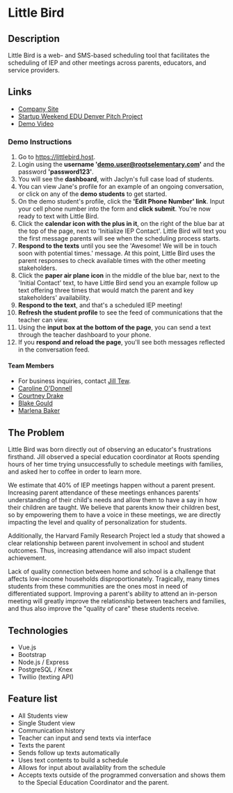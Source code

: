 # Little Bird

## Description
Little Bird is a web- and SMS-based scheduling tool that facilitates the scheduling of IEP and other meetings across parents, educators, and service providers.

## Links
* [Company Site](https://trylittlebird.com/)
* [Startup Weekend EDU Denver Pitch Project](https://github.com/exceptionalEducation/demo)
* [Demo Video](https://www.youtube.com/watch?v=I5ezQU0JSus)

### Demo Instructions
1. Go to https://littlebird.host. 
2. Login using the **username 'demo.user@rootselementary.com'** and the password **'password123'**.
3. You will see the **dashboard**, with Jaclyn's full case load of students. 
4. You can view Jane's profile for an example of an ongoing conversation, or click on any of the **demo students** to get started. 
5. On the demo student's profile, click the **'Edit Phone Number' link**. Input your cell phone number into the form and **click submit**. You're now ready to text with Little Bird.
6. Click the **calendar icon with the plus in it**, on the right of the blue bar at the top of the page, next to 'Initialize IEP Contact'. Little Bird will text you the first message parents will see when the scheduling process starts. 
7. **Respond to the texts** until you see the 'Awesome! We will be in touch soon with potential times.' message. At this point, Little Bird uses the parent responses to check available times with the other meeting stakeholders. 
8. Click the **paper air plane icon** in the middle of the blue bar, next to the 'Initial Contact' text, to have Little Bird send you an example follow up text offering three times that would match the parent and key stakeholders' availability.
9. **Respond to the text**, and that's a scheduled IEP meeting! 
10. **Refresh the student profile** to see the feed of communications that the teacher can view. 
11. Using the **input box at the bottom of the page**, you can send a text through the teacher dashboard to your phone. 
12. If you **respond and reload the page**, you'll see both messages reflected in the conversation feed.  

#### Team Members
* For business inquiries, contact [Jill Tew](mailto:jillrcarty@gmail.com).
* [Caroline O'Donnell](mailto:caroline.odonnell26@gmail.com)
* [Courtney Drake](mailto:courtneyldrake@gmail.com)
* [Blake Gould](mailto:gouldbf@gmail.com)
* [Marlena Baker](mailto:baker.marlena@gmail.com)

## The Problem
Little Bird was born directly out of observing an educator's frustrations firsthand. Jill observed a special education coordinator at Roots spending hours of her time trying unsuccessfully to schedule meetings with families, and asked her to coffee in order to learn more. 

We estimate that 40% of IEP meetings happen without a parent present. Increasing parent attendance of these meetings enhances parents' understanding of their child's needs and allow them to have a say in how their children are taught. We believe that parents know their children best, so by empowering them to have a voice in these meetings, we are directly impacting the level and quality of personalization for students. 

Additionally, the Harvard Family Research Project led a study that showed a clear relationship between parent involvement in school and student outcomes. Thus, increasing attendance will also impact student achievement.

Lack of quality connection between home and school is a challenge that affects low-income households disproportionately. Tragically, many times students from these communities are the ones most in need of differentiated support. Improving a parent's ability to attend an in-person meeting will greatly improve the relationship between teachers and families, and thus also improve the "quality of care" these students receive.

## Technologies
* Vue.js
* Bootstrap
* Node.js / Express
* PostgreSQL / Knex
* Twillio (texting API)

## Feature list 
* All Students view
* Single Student view
* Communication history
* Teacher can input and send texts via interface
* Texts the parent
* Sends follow up texts automatically
* Uses text contents to build a schedule
* Allows for input about availablity from the schedule
* Accepts texts outside of the programmed conversation and shows them to the Special Education Coordinator and the parent.
